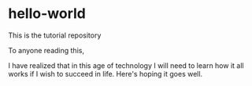 # hello-world
This is the tutorial repository

To anyone reading this,

I have realized that in this age of technology I will need to learn how it all works if I wish to succeed in life. Here's hoping it goes well.
